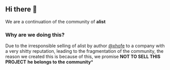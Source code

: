 ## Hi there 👋

We are a continuation of the community of **alist**

### Why are we doing this?

Due to the irresponsible selling of alist by author [@xhofe](https://github.com/xhofe) to a company with a very shitty reputation, leading to the fragmentation of the community, the reason we created this is because of this, we promise **NOT TO SELL THIS PROJECT** **he belongs to the community***
